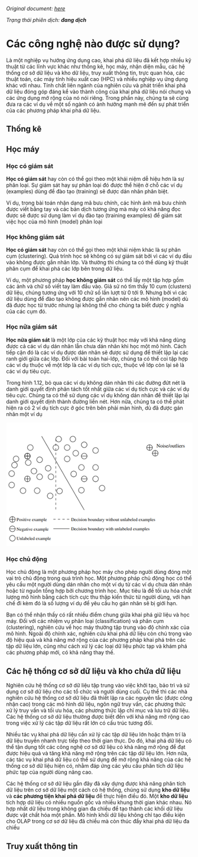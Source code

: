 _Original document: [here](pdf/Data-Mining-Concepts-and-Techniques-3rd-Ed.pdf)_


_Trạng thái phiên dịch: **đang dịch**_

# Các công nghệ nào được sử dụng?

Là một nghiệp vụ hướng ứng dụng cao, khai phá dữ liệu đã kết hợp nhiều kỹ thuật từ các lĩnh vực khác như thống kê, học máy, nhận diện mẫu, các hệ thống cơ sở dữ liệu và kho dữ liệu, truy xuất thông tin, trực quan hóa, các thuật toán, các máy tính hiệu xuất cao (HPC) và nhiều nghiệp vụ ứng dụng khác với nhau. Tính chất liên ngành của nghiên cứu và phát triển khai phá dữ liệu đóng góp đáng kể vào thành công của khai phá dữ liệu nói chung và các ứng dụng mở rộng của nó nói riêng. Trong phần này, chúng ta sẽ cùng đưa ra các ví dụ về một số ngành có ảnh hưởng mạnh mẽ đến sự phát triển của các phương pháp khai phá dữ liệu.

## Thống kê

## Học máy

### Học có giám sát

**Học có giám sát** hay còn có thể gọi theo một khái niệm dễ hiệu hơn là sự phân loại. Sự giám sát hay sự phân loại đó được thể hiện ở chỗ các ví dụ (examples) dùng để đào tạo (training) sẽ được dán nhãn phân biệt.

Ví dụ, trong bài toán nhận dạng mã bưu chính, các hình ảnh mã bưu chính được viết bằng tay và các bản dịch tương ứng mà máy có khả năng đọc được sẽ được sử dụng làm ví dụ đào tạo (training examples) để giám sát việc học của mô hình (model) phân loại

### Học không giám sát

**Học có giám sát** hay còn có thể gọi theo một khái niệm khác là sự phân cụm (clustering). Quá trình học sẽ không có sự giám sát bởi vì các ví dụ đầu vào không được gắn nhãn lớp. Và thường thì chúng ta có thể dùng kỹ thuật phân cụm để khai phá các lớp bên trong dữ liệu.

Ví dụ, một phương pháp **học không giám sát** có thể lấy một tập hợp gồm các ảnh và chữ số viết tay làm đầu vào. Giả sử nó tìm thấy 10 cụm (clusters) dữ liệu, chúng tương ứng với 10 chữ số lần lượt từ 0 tới 9. Nhưng bởi vì các dữ liệu dùng để đào tạo không được gắn nhãn nên các mô hình (model) dù đã được học từ trước nhưng lại không thể cho chúng ta biết được ý nghĩa của các cụm đó.

### Học nửa giám sát

**Học nửa giám sát** là một lớp của các kỹ thuật học máy với khả năng dùng được cả các ví dụ dán nhãn lẫn chưa dán nhãn khi học một mô hình. Cách tiếp cận đó là các ví dụ được dán nhãn sẽ được sử dụng để thiết lập lại các ranh giới giữa các lớp. Đối với bài toán hai-lớp, chúng ta có thể coi tập hợp các ví dụ thuộc về một lớp là các ví dụ tích cực, thuộc về lớp còn lại sẽ là các ví dụ tiêu cực.

Trong hình 1.12, bỏ qua các ví dụ không dán nhãn thì các đường đứt nét là danh giới quyết định phân tách tốt nhất giữa các ví dụ tích cực và các ví dụ tiêu cực. Chúng ta có thể sử dụng các ví dụ không dán nhãn để thiết lập lại danh giới quyết dịnh thành đường liền nét. Hơn nữa, chúng ta có thể phát hiện ra có 2 ví dụ tích cực ở góc trên bên phải màn hình, dù đã được gán nhãn một ví dụ

![Untitled](images/Untitled.png)

### Học chủ động

Học chủ động là một phương pháp học máy cho phép người dùng đóng một vai trò chủ động trong quá trình học. Một phương pháp chủ động học có thể yêu cầu một người dùng dán nhãn cho một ví dụ từ các ví dụ chưa dán nhãn hoặc từ nguồn tổng hợp bởi chương trình học. Mục tiêu là để tối ưu hóa chất lượng mô hình bằng cách tích cực thu thập kiến thức từ người dùng, với hạn chế đi kèm đó là số lượng ví dụ để yêu cầu họ gán nhãn sẽ bị giới hạn.

Bạn có thể nhận thấy có rất nhiều điểm chung giữa khai phá giữ liệu và học máy. Đối với các nhiệm vụ phân loại (classification) và phân cụm (clustering), nghiên cứu về học máy thường tập trung vào độ chính xác của mô hình. Ngoài độ chính xác, nghiên cứu khai phá dữ liệu còn chú trọng vào độ hiệu quả và khả năng mở rộng của các phương pháp khai phá trên các tập dữ liệu lớn, cũng như cách xử lý các loại dữ liệu phức tạp và khám phá các phương pháp mới, có khả năng thay thế.

## Các hệ thống cơ sở dữ liệu và kho chứa dữ liệu

Nghiên cứu hệ thống cơ sở dữ liệu tập trung vào việc khởi tạo, bảo trì và sử dụng cơ sở dữ liệu cho các tổ chức và người dùng cuối. Cụ thể thì các nhà nghiên cứu hệ thống cơ sở dữ liệu đã thiết lập ra các nguyên tắc (được công nhận cao) trong các mô hình dữ liệu, ngôn ngữ truy vấn, các phương thức xử lý truy vấn và tối ưu hóa, các phương thức lập chỉ mục và lưu trữ dữ liệu. Các hệ thống cơ sở dữ liệu thường được biết đến với khả năng mở rộng cao trong việc xử lý các tập dữ liệu rất lớn có cấu trúc tương đối.

Nhiều tác vụ khai phá dữ liệu cần xử lý các tập dữ liệu lớn hoặc thậm trí là dữ liệu truyền nhanh trực tiếp theo thời gian thực. Do đó, khai phá dữ liệu có thể tận dụng tốt các công nghệ cơ sở dữ liệu có khả năng mở rộng để đạt được hiệu quả và tăng khả năng mở rộng trên các tập dữ liệu lớn. Hơn nữa, các tác vụ khai phá dữ liệu có thể sử dụng để mở rộng khả năng của các hệ thống cơ sở dữ liệu hiện có, nhằm đáp ứng các yêu cầu phân tích dữ liệu phức tạp của người dùng nâng cao.

Các hệ thống cơ sở dữ liệu gần đây đã xây dựng được khả năng phân tích dữ liệu trên cơ sở dữ liệu một cách có hệ thống, chúng sử dụng **kho dữ liệu** và **các phương tiện khai phá dữ liệu** để thực hiện điều đó. Một **kho dữ liệu** tích hợp dữ liệu có nhiều nguồn gốc và nhiều khung thời gian khác nhau. Nó hợp nhất dữ liệu trong không gian đa chiều để tạo thành các khối dữ liệu được vật chất hóa một phần. Mô hình khối dữ liệu không chỉ tạo điều kiện cho OLAP trong cơ sơ dữ liệu đã chiều mà còn thúc đẩy khai phá dữ liệu đa chiều

## Truy xuất thông tin
